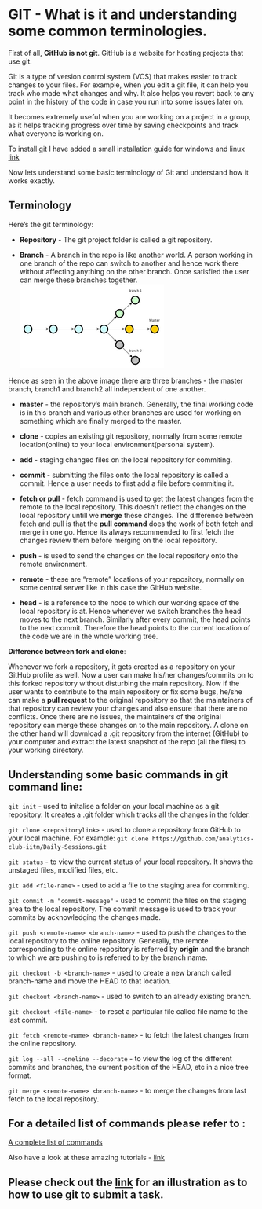 # GIT - What is it and understanding some common terminologies.

First of all, **GitHub is not git**. GitHub is a website for hosting projects that use git. 

Git is a type of version control system (VCS) that makes easier to track changes to your files. For example, when you edit a git file, it can help you track who made what changes and why. It also helps you revert back to any point in the history of the code in case you run into some issues later on.

It becomes extremely useful when you are working on a project in a group, as it helps tracking progress over time by saving checkpoints and track what everyone is working on.

To install git I have added a small installation guide for windows and linux [link](../setup/git_setup.md)

Now lets understand some basic terminology of Git and understand how it works exactly.

## Terminology
Here’s the git terminology:

- **Repository** - The git project folder is called a git repository.

- **Branch** - A branch in the repo is like another world. A person working in one branch of the repo can switch to another and hence work there without affecting anything on the other branch. Once satisfied the user can merge these branches together.
![git-1](images/git1.png)

Hence as seen in the above image there are three branches -  the master branch, branch1 and branch2 all independent of one another.

- **master** - the repository’s main branch. Generally, the final working code is in this branch and various other branches are used for working on something which are finally merged to the master.

- **clone** - copies an existing git repository, normally from some remote location(online) to your local environment(personal system).
  
- **add** - staging changed files on the local repository for commiting.

- **commit** - submitting the files onto the local repository is called a commit. Hence a user needs to first add a file before commiting it.

- **fetch or pull** - fetch command is used to get the latest changes from the remote to the local repository. This doesn't reflect the changes on the local repository untill we **merge** these changes. The difference between fetch and pull is that the **pull command** does the work of both fetch and merge in one go. Hence its always recommended to first fetch the changes review them before merging on the local repository.


- **push** - is used to send the changes on the local repository onto the remote environment. 

- **remote** - these are “remote” locations of your repository, normally on some central server like in this case the GitHub website.

- **head** - is a reference to the node to which our working space of the local repository is at. Hence whenever we switch branches the head moves to the next branch. Similarly after every commit, the head points to the next commit. Therefore the head points to the current location of the code we are in the whole working tree.


**Difference between fork and clone**:

Whenever we fork a repository, it gets created as a repository on your GitHub profile as well. Now a user can make his/her changes/commits on to this forked repository without disturbing the main repository. Now if the user wants to contribute to the main repository or fix some bugs, he/she can make a **pull request** to the original repository so that the maintainers of that repository can review your changes and also ensure that there are no conflicts. Once there are no issues, the maintainers of the original repository can merge these changes on to the main repository.
A clone on the other hand will download a .git repository from the internet (GitHub) to your computer and extract the latest snapshot of the repo (all the files) to your working directory.

## Understanding some basic commands in git command line:

```git init``` - used to initalise a folder on your local machine as a git repository. It creates a .git folder which tracks all the changes in the folder.

```git clone <repositorylink>``` - used to clone a repository from GitHub to your local machine. For example:
```git clone https://github.com/analytics-club-iitm/Daily-Sessions.git```

```git status``` - to view the current status of your local repository. It shows the unstaged files, modified files, etc.

```git add <file-name>``` - used to add a file to the staging area for commiting. 

```git commit -m "commit-message"``` - used to commit the files on the staging area to the local repository. The commit message is used to track your commits by acknowledging the changes made.

```git push <remote-name> <branch-name>``` - used to push the changes to the local repository to the online repository.
Generally, the remote corresponding to the online repository is referred by **origin** and the branch to which we are pushing to is referred to by the branch name.

```git checkout -b <branch-name>``` - used to create a new branch called branch-name and move the HEAD to that location.

```git checkout <branch-name>``` - used to switch to an already existing branch.

```git checkout <file-name>``` - to reset a particular file called file name to the last commit.

```git fetch <remote-name> <branch-name>``` - to fetch the latest changes from the online repository.

```git log --all --oneline --decorate``` - to view the log of the different commits and branches, the current position of the HEAD, etc in a nice tree format.

```git merge <remote-name> <branch-name>``` - to merge the changes from last fetch to the local repository.

## For a detailed list of commands please refer to :
[A complete list of commands](https://github.com/MukundVarmaT/GIT-notes)

Also have a look at these amazing tutorials - [link](https://www.youtube.com/watch?v=uR6G2v_WsRA)

## Please check out the [link](submit_task.md) for an illustration as to how to use git to submit a task. 
